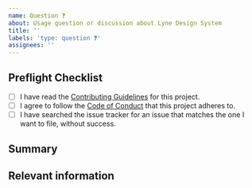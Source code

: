 ```yaml
---
name: Question ❓
about: Usage question or discussion about Lyne Design System
title: ''
labels: 'type: question ❓'
assignees: ''
---
```


<!--

Hi there! 👋🏻 We hope everything is fine using our projects from the Lyne Design System. It looks like you might have a question about our work, so we wanted to share some resources that you could use if you have not tried them yet 🙂.

You can find the Lyne Design System documentation [here](https://github.com/lyne-design-system/lyne/docs). Also have a look at our [issues](https://github.com/lyne-design-system/lyne/issues) if your question/issue has been asked/raised before or even might have been solved.

If this is a specific question concerning one of [our projects](https://github.com/lyne-design-system/lyne#our-projects) please raise the question there and have a look if it has already been solved. 

If these resources do not work out, help us out by filling out a couple of
details below!

Thanks in advance!

-->

## Preflight Checklist
<!-- Please ensure you've completed the following steps by replacing [ ] with [x]-->

* [ ] I have read the [Contributing Guidelines](https://github.com/lyne-design-system/lyne/blob/master/CONTRIBUTING.md) for this project.
* [ ] I agree to follow the [Code of Conduct](https://github.com/lyne-design-system/lyne/blob/master/CODE_OF_CONDUCT.md) that this project adheres to.
* [ ] I have searched the issue tracker for an issue that matches the one I want to file, without success.

## Summary

<!-- Give us a summary about your question -->

## Relevant information

<!-- Provide as much useful information as you can -->
